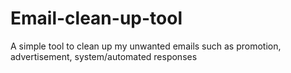 # Email-clean-up-tool
A simple tool to clean up my unwanted emails such as promotion, advertisement, system/automated responses 
